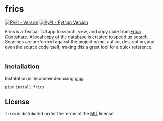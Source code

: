 # frics

[![PyPI - Version](https://img.shields.io/pypi/v/frics.svg)](https://pypi.org/project/frics)
[![PyPI - Python Version](https://img.shields.io/pypi/pyversions/frics.svg)](https://pypi.org/project/frics)


Frics is a Textual TUI app to search, view, and copy code from [Frida Codeshare](https://codeshare.frida.re/). A local copy of the database is created to speed up search. Searches are performed against the project name, author, description, and even the source code itself, making this a great tool for a quick reference.



-----

## Installation

Installation is recommended using [pipx](https://pypa.github.io/pipx/).

```console
pipx install frics
```

## License

`frics` is distributed under the terms of the [MIT](https://spdx.org/licenses/MIT.html) license.
